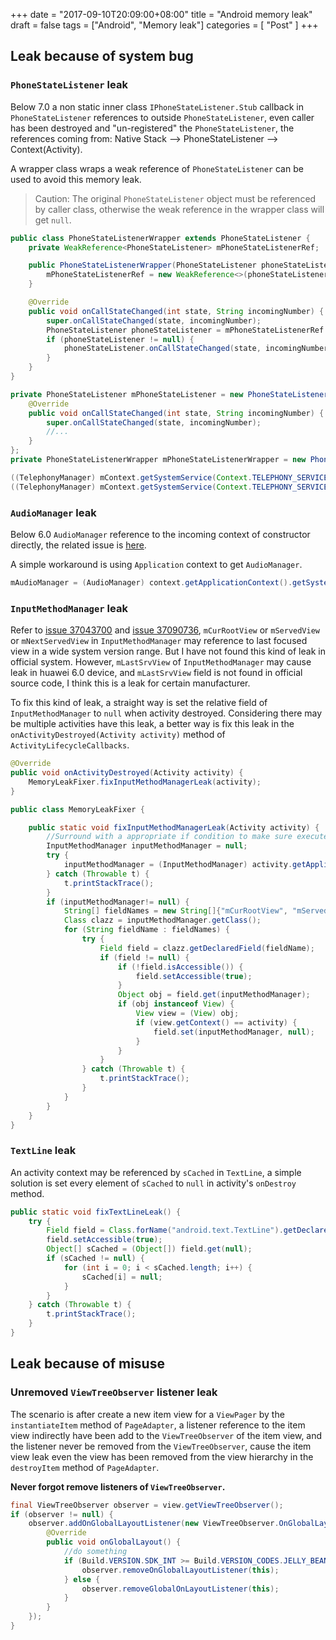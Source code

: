 +++
date = "2017-09-10T20:09:00+08:00"
title = "Android memory leak"
draft = false
tags = ["Android", "Memory leak"]
categories = [ "Post" ]
+++

## Leak because of system bug

### `PhoneStateListener` leak
Below 7.0 a non static inner class `IPhoneStateListener.Stub` callback in `PhoneStateListener` references to outside `PhoneStateListener`, even caller has been destroyed and "un-registered" the `PhoneStateListener`, the references coming from: Native Stack --> PhoneStateListener --> Context(Activity).

A wrapper class wraps a weak reference of `PhoneStateListener` can be used to avoid this memory leak.

> Caution: The original `PhoneStateListener` object must be referenced by caller class, otherwise the weak reference in the wrapper class will get `null`.

```java
public class PhoneStateListenerWrapper extends PhoneStateListener {
    private WeakReference<PhoneStateListener> mPhoneStateListenerRef;

    public PhoneStateListenerWrapper(PhoneStateListener phoneStateListener) {
        mPhoneStateListenerRef = new WeakReference<>(phoneStateListener);
    }

    @Override
    public void onCallStateChanged(int state, String incomingNumber) {
        super.onCallStateChanged(state, incomingNumber);
        PhoneStateListener phoneStateListener = mPhoneStateListenerRef.get();
        if (phoneStateListener != null) {
            phoneStateListener.onCallStateChanged(state, incomingNumber);
        }
    }
}

private PhoneStateListener mPhoneStateListener = new PhoneStateListener() {
    @Override
    public void onCallStateChanged(int state, String incomingNumber) {
        super.onCallStateChanged(state, incomingNumber);
        //...
    }
};
private PhoneStateListenerWrapper mPhoneStateListenerWrapper = new PhoneStateListenerWrapper(mPhoneStateListener);

((TelephonyManager) mContext.getSystemService(Context.TELEPHONY_SERVICE)).listen(mPhoneStateListenerWrapper, PhoneStateListener.LISTEN_CALL_STATE);
((TelephonyManager) mContext.getSystemService(Context.TELEPHONY_SERVICE)).listen(mPhoneStateListenerWrapper, PhoneStateListener.LISTEN_NONE);
```

### `AudioManager` leak
Below 6.0 `AudioManager` reference to the incoming context of constructor directly, the related issue is [here](https://issuetracker.google.com/issues/37024105).

A simple workaround is using `Application` context to get `AudioManager`.

```java
mAudioManager = (AudioManager) context.getApplicationContext().getSystemService(Context.AUDIO_SERVICE);
```

### `InputMethodManager` leak
Refer to [issue 37043700](https://issuetracker.google.com/issues/37043700) and [issue 37090736](https://issuetracker.google.com/issues/37090736), `mCurRootView` or `mServedView` or `mNextServedView` in `InputMethodManager` may reference to last focused view in a wide system version range. But I have not found this kind of leak in official system. However, `mLastSrvView` of `InputMethodManager` may cause leak in huawei 6.0 device, and `mLastSrvView` field is not found in official source code, I think this is a leak for certain manufacturer.

To fix this kind of leak, a straight way is set the relative field of `InputMethodManager` to `null` when activity destroyed. Considering there may be multiple activities have this leak, a better way is fix this leak in the `onActivityDestroyed(Activity activity)` method of `ActivityLifecycleCallbacks`.

```java
@Override
public void onActivityDestroyed(Activity activity) {
	MemoryLeakFixer.fixInputMethodManagerLeak(activity);
}

public class MemoryLeakFixer {

    public static void fixInputMethodManagerLeak(Activity activity) {
        //Surround with a appropriate if condition to make sure execute fix when leak real exists is better.
        InputMethodManager inputMethodManager = null;
        try {
            inputMethodManager = (InputMethodManager) activity.getApplicationContext().getSystemService(Context.INPUT_METHOD_SERVICE);
        } catch (Throwable t) {
            t.printStackTrace();
        }
        if (inputMethodManager!= null) {
            String[] fieldNames = new String[]{"mCurRootView", "mServedView", "mNextServedView", "mLastSrvView"/*huawei*/};
            Class clazz = inputMethodManager.getClass();
            for (String fieldName : fieldNames) {
                try {
                    Field field = clazz.getDeclaredField(fieldName);
                    if (field != null) {
                        if (!field.isAccessible()) {
                            field.setAccessible(true);
                        }
                        Object obj = field.get(inputMethodManager);
                        if (obj instanceof View) {
                            View view = (View) obj;
                            if (view.getContext() == activity) {
                                field.set(inputMethodManager, null);
                            }
                        }
                    }
                } catch (Throwable t) {
                    t.printStackTrace();
                }
            }
        }
    }
}
```

### `TextLine` leak
An activity context may be referenced by `sCached` in `TextLine`, a simple solution is set every element of `sCached` to `null` in activity's `onDestroy` method.

```java
public static void fixTextLineLeak() {
    try {
        Field field = Class.forName("android.text.TextLine").getDeclaredField("sCached");
        field.setAccessible(true);
        Object[] sCached = (Object[]) field.get(null);
        if (sCached != null) {
            for (int i = 0; i < sCached.length; i++) {
                sCached[i] = null;
            }
        }
    } catch (Throwable t) {
        t.printStackTrace();
    }
}
```

## Leak because of misuse

### Unremoved `ViewTreeObserver` listener leak
The scenario is after create a new item view for a `ViewPager` by the `instantiateItem` method of `PageAdapter`, a listener reference to the item view indirectly have been add to the `ViewTreeObserver` of the item view, and the listener never be removed from the `ViewTreeObserver`, cause the item view leak even the view has been removed from the view hierarchy in the `destroyItem` method of `PageAdapter`.

**Never forgot remove listeners of `ViewTreeObserver`.**

```java
final ViewTreeObserver observer = view.getViewTreeObserver();
if (observer != null) {
	observer.addOnGlobalLayoutListener(new ViewTreeObserver.OnGlobalLayoutListener() {
	    @Override
	    public void onGlobalLayout() {
    	    //do something
			if (Build.VERSION.SDK_INT >= Build.VERSION_CODES.JELLY_BEAN) {
				observer.removeOnGlobalLayoutListener(this);
			} else {
				observer.removeGlobalOnLayoutListener(this);
			}
		}
	});
}
```
